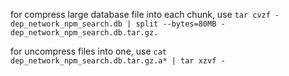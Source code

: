 for compress large database file into each chunk, use `tar cvzf - dep_network_npm_search.db | split --bytes=80MB - dep_network_npm_search.db.tar.gz.`

for uncompress files into one, use `cat dep_network_npm_search.db.tar.gz.a* | tar xzvf -`

